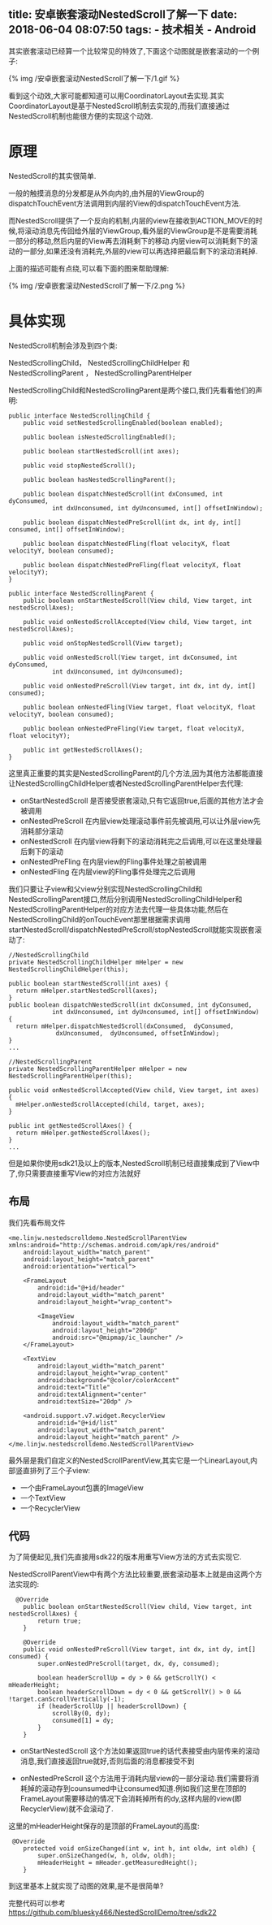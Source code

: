 title: 安卓嵌套滚动NestedScroll了解一下
date: 2018-06-04 08:07:50
tags:
    - 技术相关
    - Android
---


其实嵌套滚动已经算一个比较常见的特效了,下面这个动图就是嵌套滚动的一个例子:

{% img /安卓嵌套滚动NestedScroll了解一下/1.gif %}

看到这个动效,大家可能都知道可以用CoordinatorLayout去实现.其实CoordinatorLayout是基于NestedScroll机制去实现的,而我们直接通过NestedScroll机制也能很方便的实现这个动效.


# 原理

NestedScroll的其实很简单.

一般的触摸消息的分发都是从外向内的,由外层的ViewGroup的dispatchTouchEvent方法调用到内层的View的dispatchTouchEvent方法.

而NestedScroll提供了一个反向的机制,内层的view在接收到ACTION_MOVE的时候,将滚动消息先传回给外层的ViewGroup,看外层的ViewGroup是不是需要消耗一部分的移动,然后内层的View再去消耗剩下的移动.内层view可以消耗剩下的滚动的一部分,如果还没有消耗完,外层的view可以再选择把最后剩下的滚动消耗掉.

上面的描述可能有点绕,可以看下面的图来帮助理解:

{% img /安卓嵌套滚动NestedScroll了解一下/2.png %}

# 具体实现

NestedScroll机制会涉及到四个类:

NestedScrollingChild， NestedScrollingChildHelper 和 NestedScrollingParent ， NestedScrollingParentHelper

NestedScrollingChild和NestedScrollingParent是两个接口,我们先看看他们的声明:

```
public interface NestedScrollingChild {
    public void setNestedScrollingEnabled(boolean enabled);

    public boolean isNestedScrollingEnabled();

    public boolean startNestedScroll(int axes);

    public void stopNestedScroll();

    public boolean hasNestedScrollingParent();

    public boolean dispatchNestedScroll(int dxConsumed, int dyConsumed,
            int dxUnconsumed, int dyUnconsumed, int[] offsetInWindow);

    public boolean dispatchNestedPreScroll(int dx, int dy, int[] consumed, int[] offsetInWindow);

    public boolean dispatchNestedFling(float velocityX, float velocityY, boolean consumed);

    public boolean dispatchNestedPreFling(float velocityX, float velocityY);
}

public interface NestedScrollingParent {
    public boolean onStartNestedScroll(View child, View target, int nestedScrollAxes);

    public void onNestedScrollAccepted(View child, View target, int nestedScrollAxes);

    public void onStopNestedScroll(View target);

    public void onNestedScroll(View target, int dxConsumed, int dyConsumed,
            int dxUnconsumed, int dyUnconsumed);

    public void onNestedPreScroll(View target, int dx, int dy, int[] consumed);

    public boolean onNestedFling(View target, float velocityX, float velocityY, boolean consumed);

    public boolean onNestedPreFling(View target, float velocityX, float velocityY);

    public int getNestedScrollAxes();
}
```

这里真正重要的其实是NestedScrollingParent的几个方法,因为其他方法都能直接让NestedScrollingChildHelper或者NestedScrollingParentHelper去代理:

- onStartNestedScroll 是否接受嵌套滚动,只有它返回true,后面的其他方法才会被调用
- onNestedPreScroll 在内层view处理滚动事件前先被调用,可以让外层view先消耗部分滚动
- onNestedScroll 在内层view将剩下的滚动消耗完之后调用,可以在这里处理最后剩下的滚动
- onNestedPreFling 在内层view的Fling事件处理之前被调用
- onNestedFling 在内层view的Fling事件处理完之后调用

我们只要让子view和父view分别实现NestedScrollingChild和NestedScrollingParent接口,然后分别调用NestedScrollingChildHelper和NestedScrollingParentHelper的对应方法去代理一些具体功能,然后在NestedScrollingChild的onTouchEvent那里根据需求调用startNestedScroll/dispatchNestedPreScroll/stopNestedScroll就能实现嵌套滚动了:

```
//NestedScrollingChild
private NestedScrollingChildHelper mHelper = new NestedScrollingChildHelper(this);

public boolean startNestedScroll(int axes) {
  return mHelper.startNestedScroll(axes);
}
public boolean dispatchNestedScroll(int dxConsumed, int dyConsumed,
            int dxUnconsumed, int dyUnconsumed, int[] offsetInWindow) {
  return mHelper.dispatchNestedScroll(dxConsumed,  dyConsumed,
             dxUnconsumed,  dyUnconsumed, offsetInWindow);
}
...
```

```
//NestedScrollingParent
private NestedScrollingParentHelper mHelper = new NestedScrollingParentHelper(this);

public void onNestedScrollAccepted(View child, View target, int axes) {
  mHelper.onNestedScrollAccepted(child, target, axes);
}

public int getNestedScrollAxes() {
  return mHelper.getNestedScrollAxes();
}
...
```

但是如果你使用sdk21及以上的版本,NestedScroll机制已经直接集成到了View中了,你只需要直接重写View的对应方法就好

## 布局

我们先看布局文件

```
<me.linjw.nestedscrolldemo.NestedScrollParentView xmlns:android="http://schemas.android.com/apk/res/android"
    android:layout_width="match_parent"
    android:layout_height="match_parent"
    android:orientation="vertical">

    <FrameLayout
        android:id="@+id/header"
        android:layout_width="match_parent"
        android:layout_height="wrap_content">

        <ImageView
            android:layout_width="match_parent"
            android:layout_height="200dp"
            android:src="@mipmap/ic_launcher" />
    </FrameLayout>

    <TextView
        android:layout_width="match_parent"
        android:layout_height="wrap_content"
        android:background="@color/colorAccent"
        android:text="Title"
        android:textAlignment="center"
        android:textSize="20dp" />

    <android.support.v7.widget.RecyclerView
        android:id="@+id/list"
        android:layout_width="match_parent"
        android:layout_height="match_parent" />
</me.linjw.nestedscrolldemo.NestedScrollParentView>
```

最外层是我们自定义的NestedScrollParentView,其实它是一个LinearLayout,内部竖直排列了三个子view:

- 一个由FrameLayout包裹的ImageView
- 一个TextView
- 一个RecyclerView

## 代码

为了简便起见,我们先直接用sdk22的版本用重写View方法的方式去实现它.

NestedScrollParentView中有两个方法比较重要,嵌套滚动基本上就是由这两个方法实现的:

```
  @Override
    public boolean onStartNestedScroll(View child, View target, int nestedScrollAxes) {
        return true;
    }

    @Override
    public void onNestedPreScroll(View target, int dx, int dy, int[] consumed) {
        super.onNestedPreScroll(target, dx, dy, consumed);

        boolean headerScrollUp = dy > 0 && getScrollY() < mHeaderHeight;
        boolean headerScrollDown = dy < 0 && getScrollY() > 0 && !target.canScrollVertically(-1);
        if (headerScrollUp || headerScrollDown) {
            scrollBy(0, dy);
            consumed[1] = dy;
        }
    }
```

- onStartNestedScroll 这个方法如果返回true的话代表接受由内层传来的滚动消息,我们直接返回true就好,否则后面的消息都接受不到

- onNestedPreScroll 这个方法用于消耗内层view的一部分滚动.我们需要将消耗掉的滚动存到counsumed中让consumed知道.例如我们这里在顶部的FrameLayout需要移动的情况下会消耗掉所有的dy,这样内层的view(即RecyclerView)就不会滚动了.

这里的mHeaderHeight保存的是顶部的FrameLayout的高度:

```
 @Override
    protected void onSizeChanged(int w, int h, int oldw, int oldh) {
        super.onSizeChanged(w, h, oldw, oldh);
        mHeaderHeight = mHeader.getMeasuredHeight();
    }
```

到这里基本上就实现了动图的效果,是不是很简单?

完整代码可以参考 https://github.com/bluesky466/NestedScrollDemo/tree/sdk22
